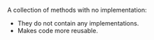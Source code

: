 A collection of methods with no implementation:
- They do not contain any implementations.
- Makes code more reusable.